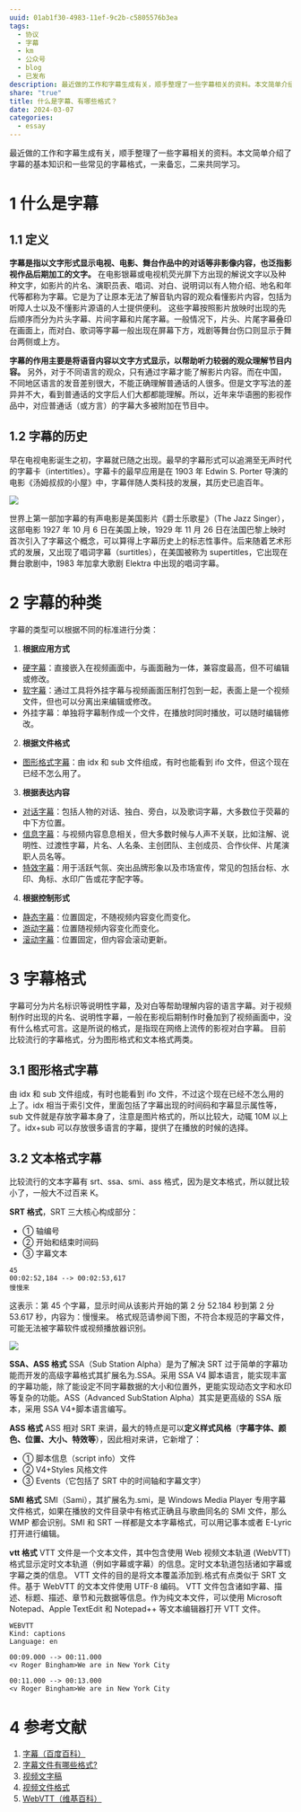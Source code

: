 ```yaml
---
uuid: 01ab1f30-4983-11ef-9c2b-c5805576b3ea
tags:
  - 协议
  - 字幕
  - km
  - 公众号
  - blog
  - 已发布
description: 最近做的工作和字幕生成有关，顺手整理了一些字幕相关的资料。本文简单介绍了字幕的基本知识和一些常见的字幕格式，一来备忘，二来共同学习。
share: "true"
title: 什么是字幕、有哪些格式？
date: 2024-03-07
categories:
  - essay
---
```


最近做的工作和字幕生成有关，顺手整理了一些字幕相关的资料。本文简单介绍了字幕的基本知识和一些常见的字幕格式，一来备忘，二来共同学习。

# 1 什么是字幕

## 1.1 定义

**字幕是指以文字形式显示电视、电影、舞台作品中的对话等非影像内容，也泛指影视作品后期加工的文字。** 在电影银幕或电视机荧光屏下方出现的解说文字以及种种文字，如影片的片名、演职员表、唱词、对白、说明词以有人物介绍、地名和年代等都称为字幕。它是为了让原本无法了解音轨内容的观众看懂影片内容，包括为听障人士以及不懂影片源语的人士提供便利。
这些字幕按照影片放映时出现的先后顺序而分为片头字幕、片间字幕和片尾字幕。一般情况下，片头、片尾字幕叠印在画面上，而对白、歌词等字幕一般出现在屏幕下方，戏剧等舞台伤口则显示于舞台两侧或上方。

**字幕的作用主要是将语音内容以文字方式显示，以帮助听力较弱的观众理解节目内容。** 另外，对于不同语言的观众，只有通过字幕才能了解影片内容。而在中国，不同地区语言的发音差别很大，不能正确理解普通话的人很多。但是文字写法的差异并不大，看到普通话的文字后人们大都都能理解。所以，近年来华语圈的影视作品中，对应普通话（或方言）的字幕大多被附加在节目中。

## 1.2 字幕的历史

早在电视电影诞生之初，字幕就已随之出现。最早的字幕形式可以追溯至无声时代的字幕卡（intertitles）。字幕卡的最早应用是在 1903 年 Edwin S. Porter 导演的电影《汤姆叔叔的小屋》中，字幕伴随人类科技的发展，其历史已逾百年。

![](assets/images/Pasted%20image%2020240302134308.png)

世界上第一部加字幕的有声电影是美国影片《爵士乐歌星》（The Jazz Singer），这部电影 1927 年 10 月 6 日在美国上映，1929 年 11 月 26 日在法国巴黎上映时首次引入了字幕这个概念，可以算得上字幕历史上的标志性事件。后来随着艺术形式的发展，又出现了唱词字幕（surtitles），在美国被称为 supertitles，它出现在舞台歌剧中，1983 年加拿大歌剧 Elektra 中出现的唱词字幕。

# 2 字幕的种类

字幕的类型可以根据不同的标准进行分类：

1. **根据应用方式**

- [硬字幕](https://m.baidu.com/s?word=%E7%A1%AC%E5%AD%97%E5%B9%95&sa=re_dqa_zy)：直接嵌入在视频画面中，与画面融为一体，兼容度最高，但不可编辑或修改。
- [软字幕](https://m.baidu.com/s?word=%E8%BD%AF%E5%AD%97%E5%B9%95&sa=re_dqa_zy)：通过工具将外挂字幕与视频画面压制打包到一起，表面上是一个视频文件，但也可以分离出来编辑或修改。
- 外挂字幕：单独将字幕制作成一个文件，在播放时同时播放，可以随时编辑修改。

2. **根据文件格式**

- [图形格式字幕](https://m.baidu.com/s?word=%E5%9B%BE%E5%BD%A2%E6%A0%BC%E5%BC%8F%E5%AD%97%E5%B9%95&sa=re_dqa_zy)：由 idx 和 sub 文件组成，有时也能看到 ifo 文件，但这个现在已经不怎么用了。

3. **根据表达内容**

- [对话字幕](https://m.baidu.com/s?word=%E5%AF%B9%E8%AF%9D%E5%AD%97%E5%B9%95&sa=re_dqa_zy)：包括人物的对话、独白、旁白，以及歌词字幕，大多数位于荧幕的中下方位置。
- [信息字幕](https://m.baidu.com/s?word=%E4%BF%A1%E6%81%AF%E5%AD%97%E5%B9%95&sa=re_dqa_zy)：与视频内容息息相关，但大多数时候与人声不关联，比如注解、说明性、过渡性字幕，片名、人名条、主创团队、主创成员、合作伙伴、片尾演职人员名等。
- [特效字幕](https://m.baidu.com/s?word=%E7%89%B9%E6%95%88%E5%AD%97%E5%B9%95&sa=re_dqa_zy)：用于活跃气氛、突出品牌形象以及市场宣传，常见的包括台标、水印、角标、水印广告或花字配字等。

4. **根据控制形式**

- [静态字幕](https://m.baidu.com/s?word=%E9%9D%99%E6%80%81%E5%AD%97%E5%B9%95&sa=re_dqa_zy)：位置固定，不随视频内容变化而变化。
- [游动字幕](https://m.baidu.com/s?word=%E6%B8%B8%E5%8A%A8%E5%AD%97%E5%B9%95&sa=re_dqa_zy)：位置随视频内容变化而变化。
- [滚动字幕](https://m.baidu.com/s?word=%E6%BB%9A%E5%8A%A8%E5%AD%97%E5%B9%95&sa=re_dqa_zy)：位置固定，但内容会滚动更新。

# 3 字幕格式

字幕可分为片名标识等说明性字幕，及对白等帮助理解内容的语言字幕。对于视频制作时出现的片名、说明性字幕，一般在影视后期制作时叠加到了视频画面中，没有什么格式可言。这是所说的格式，是指现在网络上流传的影视对白字幕。
目前比较流行的字幕格式，分为图形格式和文本格式两类。

## 3.1 图形格式字幕

由 idx 和 sub 文件组成，有时也能看到 ifo 文件，不过这个现在已经不怎么用的上了。idx 相当于索引文件，里面包括了字幕出现的时间码和字幕显示属性等，sub 文件就是存放字幕本身了，注意是图片格式的，所以比较大，动辄 10M 以上了。idx+sub 可以存放很多语言的字幕，提供了在播放的时候的选择。

## 3.2 文本格式字幕

比较流行的文本字幕有 srt、ssa、smi、ass 格式，因为是文本格式，所以就比较小了，一般大不过百来 K。

**SRT 格式**，SRT 三大核心构成部分：

- ① 轴编号
- ② 开始和结束时间码
- ③ 字幕文本

```
45
00:02:52,184 --> 00:02:53,617
慢慢来
```

这表示：第 45 个字幕，显示时间从该影片开始的第 2 分 52.184 秒到第 2 分 53.617 秒，内容为：慢慢来。
格式规范请参阅下图，不符合本规范的字幕文件，可能无法被字幕软件或视频播放器识别。

![](assets/images/Pasted%20image%2020240302134827.png)

**SSA、ASS 格式**
SSA（Sub Station Alpha）是为了解决 SRT 过于简单的字幕功能而开发的高级字幕格式其扩展名为.SSA。采用 SSA V4 脚本语言，能实现丰富的字幕功能，除了能设定不同字幕数据的大小和位置外，更能实现动态文字和水印等复杂的功能。ASS（Advanced SubStation Alpha）其实是更高级的 SSA 版本，采用 SSA V4+脚本语言编写。

**ASS 格式**
ASS 相对 SRT 来讲，最大的特点是可以**定义样式风格**（**字幕字体、颜色、位置、大小、特效等**），因此相对来讲，它新增了：

- ① 脚本信息（script info）文件
- ② V4+Styles 风格文件
- ③ Events（它包括了 SRT 中的时间轴和字幕文字）

**SMI 格式**
SMI（Sami），其扩展名为.smi，是 Windows Media Player 专用字幕文件格式，如果在播放的文件目录中有格式正确且与歌曲同名的 SMI 文件，那么 WMP 都会识别。SMI 和 SRT 一样都是文本字幕格式，可以用记事本或者 E-Lyric 打开进行编辑。

**vtt 格式**
VTT 文件是一个文本文件，其中包含使用 Web 视频文本轨道 (WebVTT) 格式显示定时文本轨道（例如字幕或字幕）的信息。定时文本轨道包括诸如字幕或字幕之类的信息。 VTT 文件的目的是将文本覆盖添加到.格式有点类似于 SRT 文件。基于 WebVTT 的文本文件使用 UTF-8 编码。 VTT 文件包含诸如字幕、描述、标题、描述、章节和元数据等信息。作为纯文本文件，可以使用 Microsoft Notepad、Apple TextEdit 和 Notepad++ 等文本编辑器打开 VTT 文件。

```
WEBVTT
Kind: captions
Language: en

00:09.000 --> 00:11.000
<v Roger Bingham>We are in New York City

00:11.000 --> 00:13.000
<v Roger Bingham>We are in New York City
```

# 4 参考文献

1. [字幕（百度百科）](https://baike.baidu.com/item/%E5%AD%97%E5%B9%95/4125759)
2. [字幕文件有哪些格式?](https://www.zhihu.com/question/380038769)
3. [视频文字稿](https://mp.weixin.qq.com/s?__biz=MzU5MzQ5NzczOA==&mid=2247484895&idx=2&sn=311e973b9302806cef55d113700d385f&chksm=fe0ede3ac979572c0f56bc6d54348bb914aba456da1a783bb3cd635ca459ff4cc8b7e6bc41aa&scene=27)
4. [视频文件格式](https://docs.fileformat.com/zh/video/vtt/)
5. [WebVTT（维基百科）](https://zh.wikipedia.org/wiki/WebVTT)
